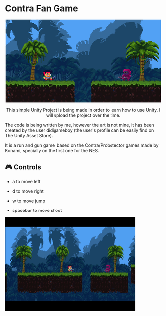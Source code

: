 # Contra Fan Game

<p align="center">
  <img src="https://github.com/Daebore/Images/blob/main/contraRM.png?raw=true" alt="drawing" width="500"/>
</p>
<p align="center">
  This simple Unity Project is being made in order to learn how to use Unity. I will upload the project over the time. 
</p>

The code is being written by me, however the art is not mine, it has been created by the user didigameboy (the user's profile can be easily find on The Unity Asset Store).

It is a run and gun game, based on the Contra/Probotector games made by Konami, specially on the first one for the NES.

## 	:video_game: Controls 
- a to move left

- d to move right

- w to move jump

- spacebar to move shoot

<img src="https://github.com/Daebore/Images/blob/main/demoContra.gif?raw=true" width="420" height="300" />
